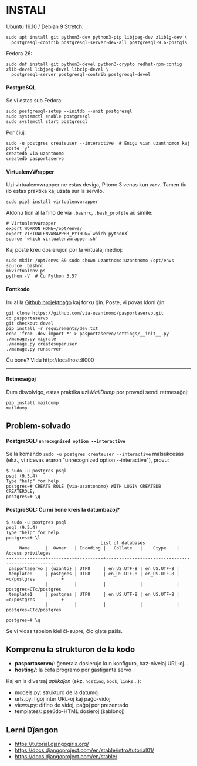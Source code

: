 # INSTALI

Ubuntu 16.10 / Debian 9 Stretch:

    sudo apt install git python3-dev python3-pip libjpeg-dev zlib1g-dev \
      postgresql-contrib postgresql-server-dev-all postgresql-9.6-postgis

Fedora 26:

    sudo dnf install git python3-devel python3-crypto redhat-rpm-config zlib-devel libjpeg-devel libzip-devel \
      postgresql-server postgresql-contrib postgresql-devel


#### PostgreSQL

Se vi estas sub Fedora:

    sudo postgresql-setup --initdb --unit postgresql
    sudo systemctl enable postgresql
    sudo systemctl start postgresql

Por ĉiuj:

    sudo -u postgres createuser --interactive  # Enigu vian uzantnomon kaj poste 'y'
    createdb via-uzantnomo
    createdb pasportaservo


#### VirtualenvWrapper

Uzi virtualenvwrapper ne estas deviga, Pitono 3 venas kun `venv`.
Tamen tiu ilo estas praktika kaj uzata sur la servilo.

    sudo pip3 install virtualenvwrapper

Aldonu tion al la fino de via `.bashrc`, `.bash_profile` aŭ simile:

    # VirtualenvWrapper
    export WORKON_HOME=/opt/envs/
    export VIRTUALENVWRAPPER_PYTHON=`which python3`
    source `which virtualenvwrapper.sh`

Kaj poste kreu dosierujon por la virtualaj medioj:

    sudo mkdir /opt/envs && sudo chown uzantnomo:uzantnomo /opt/envs
    source .bashrc
    mkvirtualenv ps
    python -V  # Ĉu Python 3.5?


#### Fontkodo

Iru al la [Github projektpaĝo](https://github.com/tejo-esperanto/pasportaservo)
kaj forku ĝin. Poste, vi povas kloni ĝin:

    git clone https://github.com/via-uzantnomo/pasportaservo.git
    cd pasportaservo
    git checkout devel
    pip install -r requirements/dev.txt
    echo 'from .dev import *' > pasportaservo/settings/__init__.py
    ./manage.py migrate
    ./manage.py createsuperuser
    ./manage.py runserver

Ĉu bone? Vidu http://localhost:8000

----


#### Retmesaĝoj

Dum disvolvigo, estas praktika uzi *MailDump* por provadi sendi retmesaĝoj:

    pip install maildump
    maildump


## Problem-solvado

#### PostgreSQL: `unrecognized option --interactive`
Se la komando `sudo -u postgres createuser --interactive` malsukcesas (ekz., vi ricevas eraron "unrecognized option --interactive"), provu:

    $ sudo -u postgres psql
    psql (9.5.4)
    Type "help" for help.
    postgres=# CREATE ROLE {via-uzantonomo} WITH LOGIN CREATEDB CREATEROLE;
    postgres=# \q

#### PostgreSQL: Ĉu mi bone kreis la datumbazoj?

    $ sudo -u postgres psql
    psql (9.5.4)
    Type "help" for help.
    postgres=# \l
                                        List of databases
         Name      |  Owner   | Encoding |   Collate   |    Ctype    |   Access privileges
    ---------------+----------+----------+-------------+-------------+-----------------------
     pasportaservo | {uzanto} | UTF8     | en_US.UTF-8 | en_US.UTF-8 |
     template0     | postgres | UTF8     | en_US.UTF-8 | en_US.UTF-8 | =c/postgres          +
                   |          |          |             |             | postgres=CTc/postgres
     template1     | postgres | UTF8     | en_US.UTF-8 | en_US.UTF-8 | =c/postgres          +
                   |          |          |             |             | postgres=CTc/postgres

    postgres=# \q

Se vi vidas tabelon kiel ĉi-supre, ĉio glate paŝis.


## Komprenu la strukturon de la kodo

- **pasportaservo/**: ĝenerala dosierujo kun konfiguro, baz-nivelaj URL-oj…
- **hosting/**: la ĉefa programo por gastiganta servo

Kaj en la diversaj *aplikaĵon* (ekz. `hosting`, `book`, `links`…):

- models.py: strukturo de la datumoj
- urls.py: ligoj inter URL-oj kaj paĝo-vidoj
- views.py: difino de vidoj, paĝoj por prezentado
- templates/: pseŭdo-HTML dosieroj (ŝablonoj)


## Lerni Dĵangon

- https://tutorial.djangogirls.org/
- https://docs.djangoproject.com/en/stable/intro/tutorial01/
- https://docs.djangoproject.com/en/stable/
